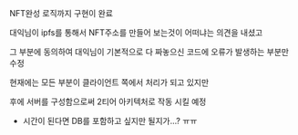 NFT완성 로직까지 구현이 완료

대익님이 ipfs를 통해서 NFT주소를 만들어 보는것이 어떠냐는 의견을 내셨고

그 부분에 동의하여 대익님이 기본적으로 다 짜놓으신 코드에 오류가 발생하는 부분만 수정

현재에는 모든 부분이 클라이언트 쪽에서 처리가 되고 있지만

후에 서버를 구성함으로써 2티어 아키텍처로 작동 시킬 예정

- 시간이 된다면 DB를 포함하고 싶지만 될지가...? ㅠㅠ
